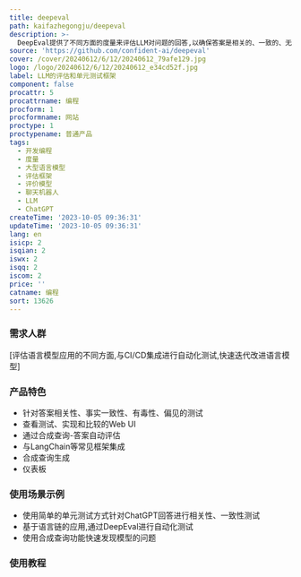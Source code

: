 ```yaml
---
title: deepeval
path: kaifazhegongju/deepeval
description: >-
  DeepEval提供了不同方面的度量来评估LLM对问题的回答,以确保答案是相关的、一致的、无偏见的、非有毒的。这些可以很好地与CI/CD管道集成在一起,允许机器学习工程师快速评估并检查他们改进LLM应用程序时,LLM应用程序的性能是否良好。DeepEval提供了一种Python友好的离线评估方法,确保您的管道准备好投入生产。它就像是“针对您的管道的Pytest”,使生产和评估管道的过程与通过所有测试一样简单直接。
source: 'https://github.com/confident-ai/deepeval'
cover: /cover/20240612/6/12/20240612_79afe129.jpg
logo: /logo/20240612/6/12/20240612_e34cd52f.jpg
label: LLM的评估和单元测试框架
component: false
procattr: 5
procattrname: 编程
procform: 1
procformname: 网站
proctype: 1
proctypename: 普通产品
tags:
  - 开发编程
  - 度量
  - 大型语言模型
  - 评估框架
  - 评价模型
  - 聊天机器人
  - LLM
  - ChatGPT
createTime: '2023-10-05 09:36:31'
updateTime: '2023-10-05 09:36:31'
lang: en
isicp: 2
isqian: 2
iswx: 2
isqq: 2
iscom: 2
price: ''
catname: 编程
sort: 13626
---
```




### 需求人群
[评估语言模型应用的不同方面,与CI/CD集成进行自动化测试,快速迭代改进语言模型]

### 产品特色
- 针对答案相关性、事实一致性、有毒性、偏见的测试
- 查看测试、实现和比较的Web UI
- 通过合成查询-答案自动评估
- 与LangChain等常见框架集成
- 合成查询生成
- 仪表板

### 使用场景示例
- 使用简单的单元测试方式针对ChatGPT回答进行相关性、一致性测试
- 基于语言链的应用,通过DeepEval进行自动化测试
- 使用合成查询功能快速发现模型的问题

### 使用教程


  
